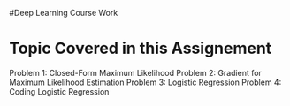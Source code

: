 #Deep Learning Course Work

# Topic Covered in this Assignement

Problem 1: Closed-Form Maximum Likelihood
Problem 2: Gradient for Maximum Likelihood Estimation
Problem 3: Logistic Regression
Problem 4: Coding Logistic Regression
